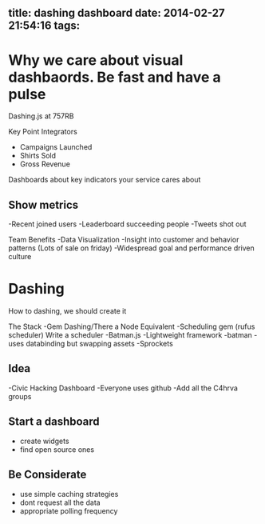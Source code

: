 title: dashing dashboard
date: 2014-02-27 21:54:16
tags:
---
Why we care about visual dashbaords. Be fast and have a pulse
===
Dashing.js at 757RB

Key Point Integrators
- Campaigns Launched
- Shirts Sold
- Gross Revenue

Dashboards about key indicators your service cares about

Show metrics
----
-Recent joined users
-Leaderboard succeeding people
-Tweets shot out

Team Benefits
-Data Visualization
-Insight into customer and behavior patterns
    (Lots of sale on friday)
-Widespread goal and performance driven culture

Dashing
====
How to dashing, we should create it

The Stack
-Gem Dashing/There a Node Equivalent
-Scheduling gem (rufus scheduler)
    Write a scheduler
-Batman.js
   -Lightweight  framework
   -batman -uses databinding but swapping assets
-Sprockets

Idea
----
-Civic Hacking Dashboard
    -Everyone uses github
    -Add all the C4hrva groups

Start a dashboard
----
- create widgets
- find open source ones

Be Considerate
--
- use simple caching strategies
- dont request all the data
- appropriate polling frequency